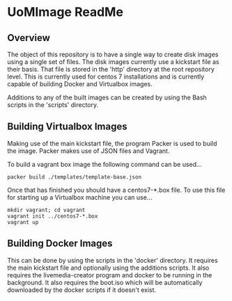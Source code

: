UoMImage ReadMe
================

Overview
--------
The object of this repository is to have a single way to create disk images using a single set of files. The disk images currently use a kickstart file as their basis. That file is stored in the 'http' directory at the root repository level. This is currently used for centos 7 installations and is currently capable of building Docker and Virtualbox images.

Additions to any of the built images can be created by using the Bash scripts in the 'scripts' directory.


Building Virtualbox Images
--------------------------
Making use of the main kickstart file, the program Packer is used to build the image. Packer makes use of JSON files and Vagrant.

To build a vagrant box image the following command can be used...

	packer build ./templates/template-base.json

Once that has finished you should have a centos7-\*.box file. To use this file for starting up a Virtualbox machine you can use...

	mkdir vagrant; cd vagrant
	vagrant init ../centos7-*.box
	vagrant up


Building Docker Images
----------------------
This can be done by using the scripts in the 'docker' directory. It requires the main kickstart file and optionally using the additions scripts. It also requires the livemedia-creator program and docker to be running in the background. It also requires the boot.iso which will be automatically downloaded by the docker scripts if it doesn't exist.

